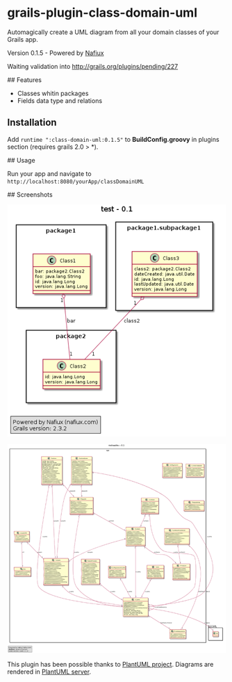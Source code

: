 grails-plugin-class-domain-uml
=============================

Automagically create a UML diagram from all your domain classes of your Grails app.

Version 0.1.5 - Powered by [Nafiux](http://www.nafiux.com)

Waiting validation into http://grails.org/plugins/pending/227

## Features

* Classes whitin packages
* Fields data type and relations

## Installation

Add `runtime ":class-domain-uml:0.1.5"` to **BuildConfig.groovy** in plugins section (requires grails 2.0 > *).

## Usage

Run your app and navigate to `http://localhost:8080/yourApp/classDomainUML`

## Screenshots

![Example 2](web-app/images/class-domain-uml-screenshot-2.png)

![Example 1](web-app/images/class-domain-uml-screenshot-1.png)

This plugin has been possible thanks to [PlantUML project](http://plantuml.sourceforge.net/). Diagrams are rendered in [PlantUML server](http://www.plantuml.com/plantuml).
